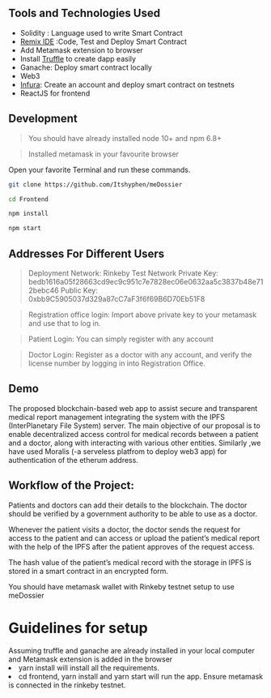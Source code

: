 
## Tools and Technologies Used

- Solidity : Language used to write Smart Contract
- [Remix IDE](https://remix.ethereum.org) :Code, Test and Deploy Smart Contract
- Add Metamask extension to browser
- Install [Truffle](https://www.trufflesuite.com/) to create dapp easily
- Ganache: Deploy smart contract locally
- Web3
- [Infura](https://infura.io/): Create an account and deploy smart contract on testnets
- ReactJS for frontend


## Development
> You should have already installed node 10+ and npm 6.8+

> Installed metamask in your favourite browser


Open your favorite Terminal and run these commands.

```sh
git clone https://github.com/Itshyphen/meDossier
```


```sh
cd Frontend
```

```sh
npm install
```

```sh
npm start
```
## Addresses For Different Users
> Deployment Network: Rinkeby Test Network
> Private Key: bedb1616a05f28663cd9ec9c951c7e7828ec06e0632aa5c3837b48e712bebc46
> Public Key: 0xbb9C5905037d329a87cC7aF3f6f69B6D70Eb51F8

> Registration office login: Import above private key to your metamask and use that to log in.

> Patient Login: You can simply register with any account

> Doctor Login: Register as a doctor with any account, and verify the license number by logging in into Registration Office.

## Demo






The proposed blockchain-based web app to assist secure and transparent medical report management integrating the system with the IPFS (InterPlanetary File System) server. 
The main objective of our proposal is to enable decentralized access control for medical records between a patient and a doctor, along with interacting with various other entities. Similarly ,we have used Moralis (-a serveless platfrom to deploy web3 app) for authentication of the etherum address.

<h2>Workflow of the Project:</h2>

Patients and doctors can add their details to the blockchain. The doctor should be verified by a government authority to be able to use  as a doctor.

Whenever the patient visits a doctor, the doctor sends the request for access to the patient and can access or upload the patient’s medical report with the help of the IPFS after the patient approves of the request access.

The hash value of the patient’s medical record with the storage in IPFS is stored in a smart contract in an encrypted form.



You should have metamask wallet with Rinkeby testnet setup to use meDossier

<h1>Guidelines for setup </h1>
Assuming truffle and ganache are already installed in your local computer and Metamask extension is added in the browser 
<li>
yarn install will install all the requirements.
<br/>
<li>
cd frontend, yarn install and yarn start will run the app. Ensure metamask is connected in the rinkeby testnet.
